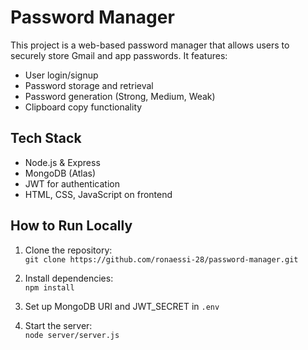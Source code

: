 # Password Manager 
 
This project is a web-based password manager that allows users to securely store Gmail and app passwords. It features: 
   
- User login/signup    
- Password storage and retrieval    
- Password generation (Strong, Medium, Weak)      
- Clipboard copy functionality        
  
## Tech Stack  
- Node.js & Express    
- MongoDB (Atlas)
- JWT for authentication
- HTML, CSS, JavaScript on frontend
 
## How to Run Locally
1. Clone the repository:  
   `git clone https://github.com/ronaessi-28/password-manager.git`

2. Install dependencies:  
   `npm install`

3. Set up MongoDB URI and JWT_SECRET in `.env`

4. Start the server:  
   `node server/server.js`
